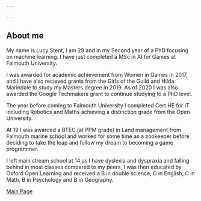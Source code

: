 ```yaml
---

---
```


## **About me**
  
My name is Lucy Stent, I am 29 and in my Second year of a PhD focusing on machine learning. I have just completed a MSc in AI for Games at Falmouth University.

I was awarded for academic achievement from Women in Games in 2017, and I have also recieved grants from the Girls of the Guild and Hilda Marindale to study my Masters degree in 2019. As of 2020 I was also awarded the Google Techmakers grant to continue studying to a PhD level.

The year before coming to Falmouth University I completed Cert.HE for IT including Robotics and Maths achieving a distinction grade from the Open University.

At 19 I was awarded a BTEC (at PPM grade) in Land management from Falmouth marine school and worked for some time as a zookeeper before deciding to take the leap and follow my dream to becoming a game programmer.

I left main stream school at 14 as I have dyslexia and dyspraxia and falling behind in most classes compared to my peers, I was then educated by Oxford Open Learning and received a B in double science, C in English, C in Math, B in Psychology and B in Geography.
  
<a href="index.html" class="btn">Main Page</a>
